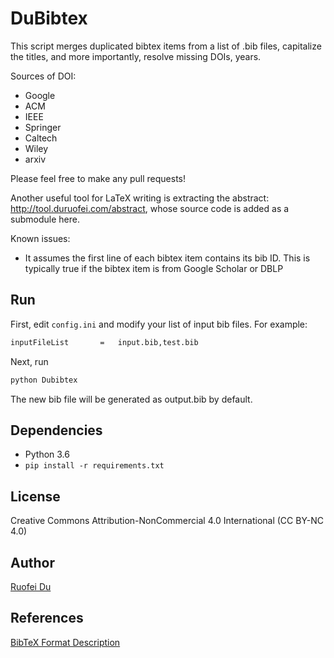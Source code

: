 # DuBibtex

This script merges duplicated bibtex items from a list of .bib files,
capitalize the titles, and more importantly, resolve missing DOIs, years.

Sources of DOI:

- Google
- ACM
- IEEE
- Springer
- Caltech
- Wiley
- arxiv

Please feel free to make any pull requests!

Another useful tool for LaTeX writing is extracting the abstract:
<http://tool.duruofei.com/abstract>, whose source code is added as a
submodule here.

Known issues:

- It assumes the first line of each bibtex item contains its bib ID.
  This is typically true if the bibtex item is from Google Scholar or DBLP

## Run

First, edit `config.ini` and modify your list of input bib files. For example:

```sh
inputFileList       =   input.bib,test.bib
```

Next, run

```sh
python Dubibtex
```

The new bib file will be generated as output.bib by default.

## Dependencies

- Python 3.6
- `pip install -r requirements.txt`

## License

Creative Commons Attribution-NonCommercial 4.0 International (CC BY-NC 4.0)

## Author

[Ruofei Du](http://duruofei.com)

## References

[BibTeX Format Description](http://www.bibtex.org/Format)

